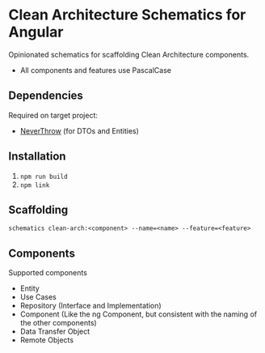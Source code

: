 # Clean Architecture Schematics for Angular

Opinionated schematics for scaffolding Clean Architecture components.
- All components and features use PascalCase

## Dependencies
Required on target project:
- [NeverThrow](https://github.com/supermacro/neverthrow) (for DTOs and Entities)

## Installation
1. `npm run build`
2. `npm link`

## Scaffolding
`schematics clean-arch:<component> --name=<name> --feature=<feature>`

## Components
Supported components
- Entity
- Use Cases
- Repository (Interface and Implementation)
- Component (Like the ng Component, but consistent with the naming of the other components)
- Data Transfer Object
- Remote Objects

